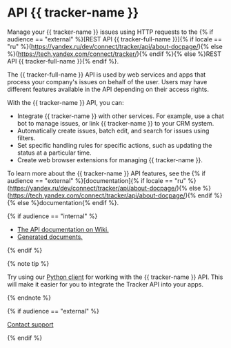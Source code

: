 # API {{ tracker-name }}

Manage your {{ tracker-name }} issues using HTTP requests to the {% if audience == "external" %}[REST API {{ tracker-full-name }}]{% if locale == "ru" %}(https://yandex.ru/dev/connect/tracker/api/about-docpage/){% else %}(https://tech.yandex.com/connect/tracker/){% endif %}{% else %}REST API {{ tracker-full-name }}{% endif %}.

The {{ tracker-full-name }} API is used by web services and apps that process your company's issues on behalf of the user. Users may have different features available in the API depending on their access rights.

With the {{ tracker-name }} API, you can:

- Integrate {{ tracker-name }} with other services. For example, use a chat bot to manage issues, or link {{ tracker-name }} to your CRM system.
- Automatically create issues, batch edit, and search for issues using filters.
- Set specific handling rules for specific actions, such as updating the status at a particular time.
- Create web browser extensions for managing {{ tracker-name }}.

To learn more about the {{ tracker-name }} API features, see the {% if audience == "external" %}[documentation]{% if locale == "ru" %}(https://yandex.ru/dev/connect/tracker/api/about-docpage/){% else %}(https://tech.yandex.com/connect/tracker/api/about-docpage/){% endif %}{% else %}documentation{% endif %}.

{% if audience == "internal" %}

- [The API documentation on Wiki.](https://wiki.yandex-team.ru/tracker/api/)
- [Generated documents.](https://st-api.yandex-team.ru/docs/)

{% endif %}

{% note tip %}

Try using our [Python client](python.md) for working with the {{ tracker-name }} API. This will make it easier for you to integrate the Tracker API into your apps.

{% endnote %}

{% if audience == "external" %}

[Contact support](../troubleshooting.md)

{% endif %}

